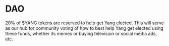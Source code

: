 # DAO
20% of $YANG tokens are reserved to help get Yang elected.  This will serve as our hub for community voting of how to best help Yang get elected using these funds, whether its memes or buying television or social media ads, etc.
